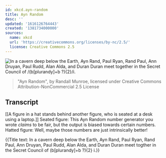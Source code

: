 ```yaml
---
id: xkcd.ayn-random
title: Ayn Random
desc: ''
updated: '1616126764443'
created: '1381734000000'
sources:
  name: xkcd
  url: 'https://creativecommons.org/licenses/by-nc/2.5/'
  license: Creative Commons 2.5
---
```

![In a cavern deep below the Earth, Ayn Rand, Paul Ryan, Rand Paul, Ann Druyan, Paul Rudd, Alan Alda, and Duran Duran meet together in the Secret Council of /(b[plurandy]+b ?){2}/i.](https://imgs.xkcd.com/comics/ayn_random.png)
> "Ayn Random", by Randall Munroe, licensed under Creative Commons Attribution-NonCommercial 2.5 License

## Transcript
[[A figure in a hat stands behind another figure, who is seated at a desk using a laptop.]]
Seated figure: This Ayn Random number generator you wrote *claims* to be fair, but the output is biased towards certain numbers. 
Hatted figure: Well, maybe those numbers are just intrinsically better!

{{Title text: In a cavern deep below the Earth, Ayn Rand, Paul Ryan, Rand Paul, Ann Druyan, Paul Rudd, Alan Alda, and Duran Duran meet togther in the Secret Council of 
(b[plurandy]+b ?){2}
i.}}
